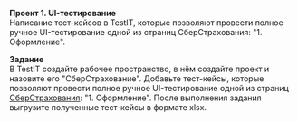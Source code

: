 **Проект 1. UI-тестирование**  
Написание тест-кейсов в TestIT, которые позволяют провести полное ручное UI-тестирование одной из страниц СберСтрахования: "1. Оформление".

**Задание**  
В TestIT создайте рабочее пространство, в нём создайте проект и назовите его "СберСтрахование". Добавьте тест-кейсы, которые позволяют провести полное ручное UI-тестирование одной из страниц [СберСтрахования](https://online.sberbankins.ru/store/property-insurance/): "1. Оформление".
После выполнения задания выгрузите полученные тест-кейсы в формате xlsx.
